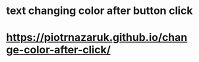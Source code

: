 # text changing color after button click
# https://piotrnazaruk.github.io/change-color-after-click/
